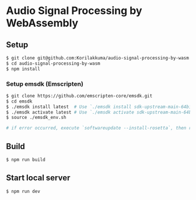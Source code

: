 # Audio Signal Processing by WebAssembly

## Setup

```bash
$ git clone git@github.com:Korilakkuma/audio-signal-processing-by-wasm.git
$ cd audio-signal-processing-by-wasm
$ npm install
```

### Setup emsdk (Emscripten)

```bash
$ git clone https://github.com/emscripten-core/emsdk.git
$ cd emsdk
$ ./emsdk install latest  # Use `./emsdk install sdk-upstream-main-64bit` in case of Apple Silicon
$ ./emsdk activate latest # Use `./emsdk activate sdk-upstream-main-64bit` in case of Apple Silicon
$ source ./emsdk_env.sh

# if error occurred, execute `softwareupdate --install-rosetta`, then retry
```

## Build

```bash
$ npm run build
```

## Start local server

```bash
$ npm run dev
```
